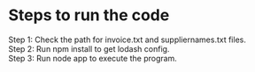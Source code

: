 # Steps to run the code

Step 1: Check the path for invoice.txt and suppliernames.txt files.  
Step 2: Run npm install to get lodash config.  
Step 3: Run node app to execute the program.  

